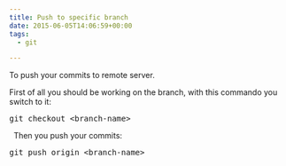 ```yaml
---
title: Push to specific branch
date: 2015-06-05T14:06:59+00:00
tags:
  - git

---
```

To push your commits to remote server.

First of all you should be working on the branch, with this commando you switch to it:

<pre class="lang:sh decode:true ">git checkout &lt;branch-name&gt;</pre>

&nbsp; Then you push your commits:

<pre class="lang:sh decode:true ">git push origin &lt;branch-name&gt;</pre>

&nbsp;